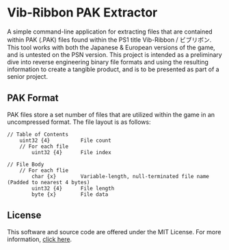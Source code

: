 Vib-Ribbon PAK Extractor
========================
A simple command-line application for extracting files that are contained within PAK (.PAK) files found within the PS1 title Vib-Ribbon / ビブリボン. This tool works with both the Japanese & European versions of the game, and is untested on the PSN version.
This project is intended as a preliminary dive into reverse engineering binary file formats and using the resulting information to create a tangible product, and is to be presented as part of a senior project.

PAK Format
----------
PAK files store a set number of files that are utilized within the game in an uncompressed format. The file layout is as follows:
```
// Table of Contents
    uint32 {4}          File count
    // For each file
        uint32 {4}      File index

// File Body
    // For each flie
        char {x}        Variable-length, null-terminated file name (Padded to nearest 4 bytes)
        uint32 {4}      File length
        byte {x}        File data
```

License
-------
This software and source code are offered under the MIT License.
For more information, [click here](https://opensource.org/licenses/MIT).